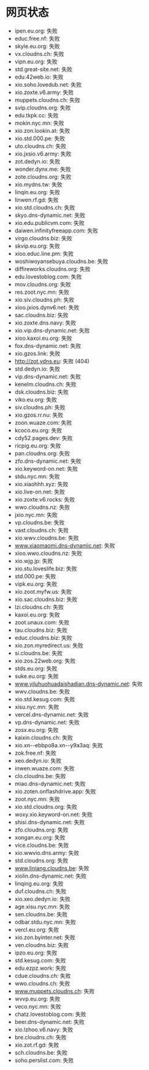 # 网页状态
- ipen.eu.org: 失败
- educ.free.nf: 失败
- skyle.eu.org: 失败
- vx.cloudns.ch: 失败
- vipn.eu.org: 失败
- std.great-site.net: 失败
- edu.42web.io: 失败
- xio.soho.lovedub.net: 失败
- xio.zoxte.v6.army: 失败
- muppets.cloudns.ch: 失败
- svip.cloudns.org: 失败
- edu.tkpk.cc: 失败
- mokin.nyc.mn: 失败
- xio.zon.lookin.at: 失败
- xio.std.000.pe: 失败
- uto.cloudns.ch: 失败
- xio.jxsio.v6.army: 失败
- zot.dedyn.io: 失败
- wonder.dynx.me: 失败
- zote.cloudns.org: 失败
- xio.mydns.tw: 失败
- linqin.eu.org: 失败
- linwen.rf.gd: 失败
- xio.std.cloudns.ch: 失败
- skyo.dns-dynamic.net: 失败
- xio.edu.publicvm.com: 失败
- daiwen.infinityfreeapp.com: 失败
- virgo.cloudns.biz: 失败
- skvip.eu.org: 失败
- xioo.educ.line.pm: 失败
- woshiwoyansebuya.cloudns.be: 失败
- diffireworks.cloudns.org: 失败
- edu.lovestoblog.com: 失败
- mov.cloudns.org: 失败
- res.zoot.nyc.mn: 失败
- xio.siv.cloudns.ph: 失败
- xioo.jxios.dynv6.net: 失败
- sac.cloudns.biz: 失败
- xio.zoxte.dns.navy: 失败
- xio.vip.dns-dynamic.net: 失败
- xioo.kaxoi.eu.org: 失败
- fox.dns-dynamic.net: 失败
- xio.gzos.link: 失败
- http://zot.ydns.eu: 失败 (404)
- std.dedyn.io: 失败
- vip.dns-dynamic.net: 失败
- kenelm.cloudns.ch: 失败
- dsk.cloudns.biz: 失败
- viko.eu.org: 失败
- siv.cloudns.ph: 失败
- xio.gzos.rr.nu: 失败
- zoon.wuaze.com: 失败
- kcoco.eu.org: 失败
- cdy52.pages.dev: 失败
- ricpig.eu.org: 失败
- pan.cloudns.org: 失败
- zfo.dns-dynamic.net: 失败
- xio.keyword-on.net: 失败
- stdu.nyc.mn: 失败
- xio.xiaohhh.xyz: 失败
- xio.live-on.net: 失败
- xio.zoxte.v6.rocks: 失败
- wwo.cloudns.nz: 失败
- jxio.nyc.mn: 失败
- vp.cloudns.be: 失败
- vast.cloudns.ch: 失败
- xio.wwv.cloudns.be: 失败
- www.xiaomaomi.dns-dynamic.net: 失败
- xioo.wwo.cloudns.nz: 失败
- xio.wjg.jp: 失败
- xio.stu.loveslife.biz: 失败
- std.000.pe: 失败
- vipk.eu.org: 失败
- xio.zoot.myfw.us: 失败
- xio.sac.cloudns.biz: 失败
- lzi.cloudns.ch: 失败
- kaxoi.eu.org: 失败
- zoot.unaux.com: 失败
- tau.cloudns.biz: 失败
- educ.cloudns.biz: 失败
- xio.zon.myredirect.us: 失败
- si.cloudns.be: 失败
- xio.zos.22web.org: 失败
- stds.eu.org: 失败
- suke.eu.org: 失败
- www.yiluhuohuadaishadian.dns-dynamic.net: 失败
- wwv.cloudns.be: 失败
- xio.std.kesug.com: 失败
- xisu.nyc.mn: 失败
- vercel.dns-dynamic.net: 失败
- vp.dns-dynamic.net: 失败
- zosx.eu.org: 失败
- kaixin.cloudns.ch: 失败
- xio.xn--ebbpo8a.xn--y9a3aq: 失败
- zok.free.nf: 失败
- xeo.dedyn.io: 失败
- inwen.wuaze.com: 失败
- clo.cloudns.be: 失败
- miao.dns-dynamic.net: 失败
- xio.zoten.onflashdrive.app: 失败
- zoot.nyc.mn: 失败
- xio.std.cloudns.org: 失败
- woxy.xio.keyword-on.net: 失败
- shisi.dns-dynamic.net: 失败
- zfo.cloudns.org: 失败
- xongan.eu.org: 失败
- vice.cloudns.be: 失败
- xio.wwvio.dns.army: 失败
- std.cloudns.org: 失败
- www.liniang.cloudns.be: 失败
- xiolin.dns-dynamic.net: 失败
- linqing.eu.org: 失败
- duf.cloudns.ch: 失败
- xio.xeo.dedyn.io: 失败
- age.xisu.nyc.mn: 失败
- sen.cloudns.be: 失败
- odbar.stdu.nyc.mn: 失败
- vercl.eu.org: 失败
- xio.zon.byinter.net: 失败
- ven.cloudns.biz: 失败
- ipzo.eu.org: 失败
- std.kesug.com: 失败
- edu.ezpz.work: 失败
- cdue.cloudns.ch: 失败
- wwo.cloudns.ch: 失败
- www.muppets.cloudns.ch: 失败
- wvvp.eu.org: 失败
- veco.nyc.mn: 失败
- chatz.lovestoblog.com: 失败
- beer.dns-dynamic.net: 失败
- xio.lzhoo.v6.navy: 失败
- bre.cloudns.ch: 失败
- xio.zot.rf.gd: 失败
- sch.cloudns.be: 失败
- soho.perslist.com: 失败
